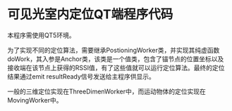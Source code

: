 # 可见光室内定位QT端程序代码

本程序需使用QT5环境。

为了实现不同的定位算法，需要继承PostioningWorker类，并实现其纯虚函数doWork，其入参是Anchor类，该类是一个值类，包含了锚节点的位置坐标以及接收端在该节点上获得的RSSI值，有了这些值就可以运行定位算法。最终的定位结果通过emit resultReady信号发送给主程序供显示。 	

一般的三维定位实现在ThreeDimenWorker中，而运动物体的定位实现在MovingWorker中。
